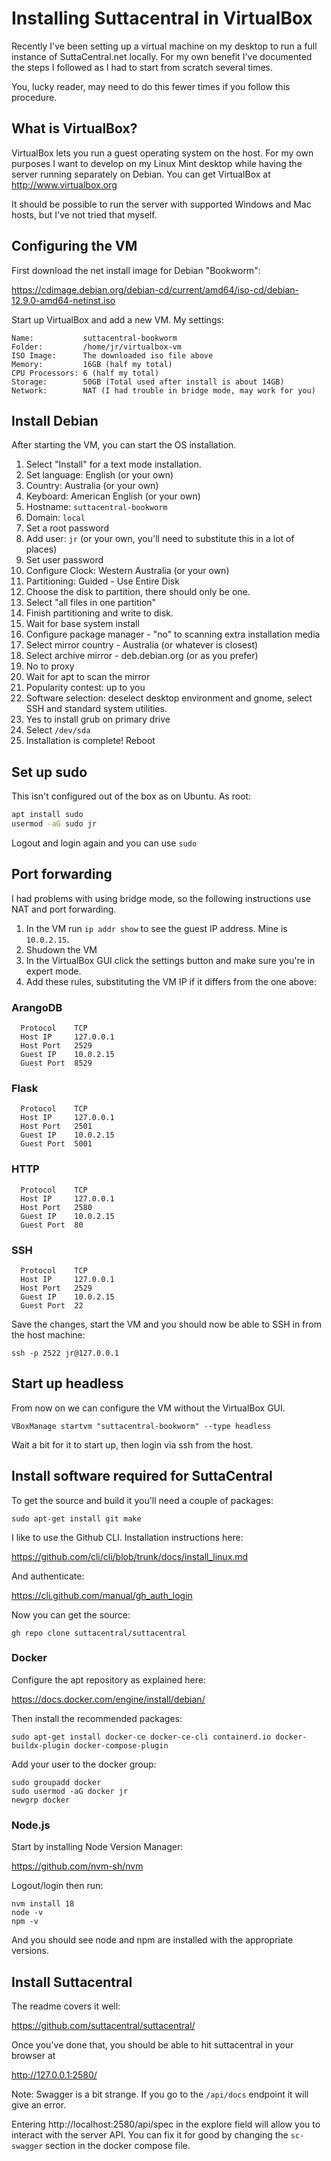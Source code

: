# Installing Suttacentral in VirtualBox

Recently I've been setting up a virtual machine on my desktop to run a
full instance of SuttaCentral.net locally. For my own benefit I've 
documented the steps I followed as I had to start from scratch several times.

You, lucky reader, may need to do this fewer times if you follow this procedure.

## What is VirtualBox?

VirtualBox lets you run a guest operating system on the host. For my own purposes
I want to develop on my Linux Mint desktop while having the server running separately
on Debian. You can get VirtualBox at http://www.virtualbox.org

It should be possible to run the server with supported Windows and Mac hosts, but I've
not tried that myself. 

## Configuring the VM

First download the net install image for Debian "Bookworm":

https://cdimage.debian.org/debian-cd/current/amd64/iso-cd/debian-12.9.0-amd64-netinst.iso

Start up VirtualBox and add a new VM. My settings:

```
Name:           suttacentral-bookworm
Folder:         /home/jr/virtualbox-vm
ISO Image:      The downloaded iso file above
Memory:         16GB (half my total)
CPU Processors: 6 (half my total)
Storage:        50GB (Total used after install is about 14GB)
Network:        NAT (I had trouble in bridge mode, may work for you)
```

## Install Debian

After starting the VM, you can start the OS installation. 

1. Select "Install" for a text mode installation.
2. Set language: English (or your own)
3. Country: Australia (or your own)
4. Keyboard: American English (or your own)
5. Hostname: `suttacentral-bookworm`
6. Domain: `local`
7. Set a root password
8. Add user: `jr` (or your own, you'll need to substitute this in a lot of places)
9. Set user password
10. Configure Clock: Western Australia (or your own)
11. Partitioning: Guided - Use Entire Disk
12. Choose the disk to partition, there should only be one.
13. Select "all files in one partition"
14. Finish partitioning and write to disk.
15. Wait for base system install
16. Configure package manager - "no" to scanning extra installation media
17. Select mirror country - Australia (or whatever is closest)
18. Select archive mirror - deb.debian.org (or as you prefer)
19. No to proxy
20. Wait for apt to scan the mirror
21. Popularity contest: up to you
22. Software selection: deselect desktop environment and gnome, select SSH and standard system utilities.
23. Yes to install grub on primary drive
24. Select `/dev/sda`
25. Installation is complete! Reboot

## Set up sudo

This isn't configured out of the box as on Ubuntu. As root:

```bash
apt install sudo
usermod -aG sudo jr
```

Logout and login again and you can use `sudo`

## Port forwarding

I had problems with using bridge mode, so the following instructions use NAT
and port forwarding. 

1. In the VM run `ip addr show` to see the guest IP address. Mine is `10.0.2.15`.
2. Shudown the VM
3. In the VirtualBox GUI click the settings button and make sure you're in expert mode.
4. Add these rules, substituting the VM IP if it differs from the one above:

### ArangoDB
```
  Protocol    TCP
  Host IP     127.0.0.1
  Host Port   2529
  Guest IP    10.0.2.15
  Guest Port  8529
```

### Flask
```
  Protocol    TCP
  Host IP     127.0.0.1
  Host Port   2501
  Guest IP    10.0.2.15
  Guest Port  5001
```

### HTTP
```
  Protocol    TCP
  Host IP     127.0.0.1
  Host Port   2580
  Guest IP    10.0.2.15
  Guest Port  80
```

### SSH
```
  Protocol    TCP
  Host IP     127.0.0.1
  Host Port   2529
  Guest IP    10.0.2.15
  Guest Port  22
```

Save the changes, start the VM and you should now be able to SSH in from the host machine:

`ssh -p 2522 jr@127.0.0.1`

## Start up headless

From now on we can configure the VM without the VirtualBox GUI.

```commandline
VBoxManage startvm "suttacentral-bookworm" --type headless
```

Wait a bit for it to start up, then login via ssh from the host.

## Install software required for SuttaCentral

To get the source and build it you'll need a couple of packages:

```commandline
sudo apt-get install git make
```

I like to use the Github CLI. Installation instructions here:

https://github.com/cli/cli/blob/trunk/docs/install_linux.md

And authenticate:

https://cli.github.com/manual/gh_auth_login

Now you can get the source:

```commandline
gh repo clone suttacentral/suttacentral
```

### Docker
Configure the apt repository as explained here:

https://docs.docker.com/engine/install/debian/

Then install the recommended packages:

```commandline
sudo apt-get install docker-ce docker-ce-cli containerd.io docker-buildx-plugin docker-compose-plugin
```

Add your user to the docker group:

```commandline
sudo groupadd docker
sudo usermod -aG docker jr
newgrp docker
```

### Node.js

Start by installing Node Version Manager:

https://github.com/nvm-sh/nvm

Logout/login then run:

```commandline
nvm install 18
node -v
npm -v
```

And you should see node and npm are installed with the appropriate versions.

## Install Suttacentral

The readme covers it well:

https://github.com/suttacentral/suttacentral/

Once you've done that, you should be able to hit suttacentral in your browser at 

http://127.0.0.1:2580/

Note: Swagger is a bit strange. If you go to the `/api/docs` endpoint it will give an error. 

Entering http://localhost:2580/api/spec in the explore field will allow you to interact with the
server API. You can fix it for good by changing the `sc-swagger` section in the docker compose file.